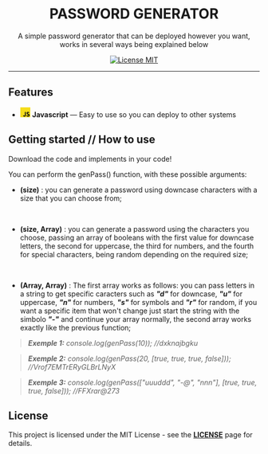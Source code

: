<h1 align="center">PASSWORD GENERATOR</h1>

<p align="center">A simple password generator that can be deployed however you want, works in several ways being explained below</p>

<p align="center">
  <a href="https://opensource.org/licenses/MIT">
    <img src="https://img.shields.io/badge/License-MIT-blue.svg" alt="License MIT">
  </a>
</p>

<hr />

## Features

- <img src="./js.jpg" alt="License MIT" width="20px"> **Javascript** — Easy to use so you can deploy to other systems

## Getting started // How to use

Download the code and implements in your code!

You can perform the genPass() function, with these possible arguments:
- **(size)** : you can generate a password using downcase characters with a size that you can choose from;
<br>

- **(size, Array)** : you can generate a password using the characters you choose, passing an array of booleans with the first value for downcase letters, the second for uppercase, the third for numbers, and the fourth for special characters, being random depending on the required size;
<br>

- **(Array, Array)** : The first array works as follows: you can pass letters in a string to get specific caracters such as ***"d"*** for downcase, ***"u"*** for uppercase, ***"n"*** for numbers, ***"s"*** for symbols and ***"r"*** for random, if you want a specific item that won't change just start the string with the simbolo ***"-"*** and continue your array normally,   the second array works exactly like the previous function;

> ***Exemple 1:*** *console.log(genPass(10)); //dxknajbgku*

> ***Exemple 2:*** *console.log(genPass(20, [true, true, true, false])); //Vrof7EMTrERyGLBrLNyX*

> ***Exemple 3:*** *console.log(genPass(["uuuddd", "-@", "nnn"], [true, true, true, false])); //FFXrar@273*

## License

This project is licensed under the MIT License - see the **[LICENSE](https://opensource.org/licenses/MIT)** page for details.